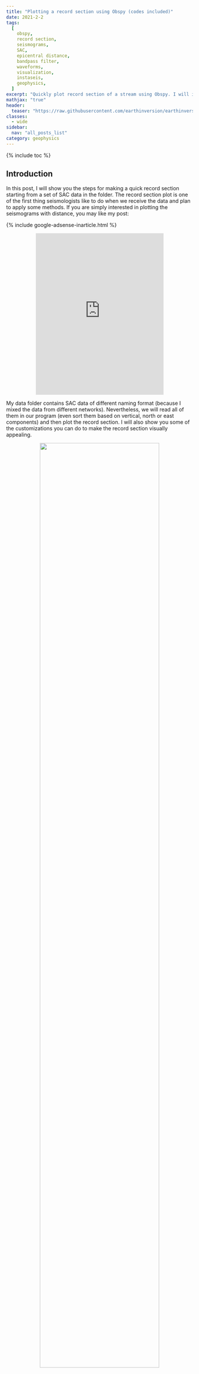 ```yaml
---
title: "Plotting a record section using Obspy (codes included)"
date: 2021-2-2
tags:
  [
    obspy,
    record section,
    seismograms,
    SAC,
    epicentral distance,
    bandpass filter,
    waveforms,
    visualization,
    instaseis,
    geophysics,
  ]
excerpt: "Quickly plot record section of a stream using Obspy. I will introduce you how to make a stream from a set of SAC data, plot the record section and store it as a figure."
mathjax: "true"
header:
  teaser: "https://raw.githubusercontent.com/earthinversion/earthinversion-images/main/images/obspy-record-section/recordSection5.webp"
classes:
  - wide
sidebar:
  nav: "all_posts_list"
category: geophysics
---
```


{% include toc %}

## Introduction

In this post, I will show you the steps for making a quick record section starting from a set of SAC data in the folder. The record section plot is one of the first thing seismologists like to do when we receive the data and plan to apply some methods. If you are simply interested in plotting the seismograms with distance, you may like my post:

{% include google-adsense-inarticle.html %}

<p align="center"><iframe src="https://assets.pinterest.com/ext/embed.html?id=794744665493239218" height="436" width="345"  frameborder="0" scrolling="no" ></iframe></p>

My data folder contains SAC data of different naming format (because I mixed the data from different networks). Nevertheless, we will read all of them in our program (even sort them based on vertical, north or east components) and then plot the record section. I will also show you some of the customizations you can do to make the record section visually appealing.

<p align="center">
  <img width="80%" src="https://raw.githubusercontent.com/earthinversion/earthinversion-images/main/images/obspy-record-section/directory-screenshot.png">
  <figcaption>Screenshot of the directory containing the data</figcaption>
</p>

## Using Obspy's plot method

Obspy has a good documentation on how to [plot the record section](https://docs.obspy.org/tutorial/code_snippets/waveform_plotting_tutorial.html#plotting-a-record-section). I recommend reader to give a look to the documentation as we cannot cover all the features in this post. But I show you a special case with some customizations. It is always helpful to have several examples in our reach when we are trying to do some coding. It makes the whole process fast and efficient.

### Libraries required

For this tutorial, only library we need is `obspy`. It comes with several dependencies including `numpy`, `matplotlib`, etc. For this section, we will only use the `plot` method of the Obspy's `Stream` class. In the next section, I will show you how to plot the record section using the matplotlib to obtain similar results. Since, `matplotlib` is a lower level library so it offers more flexibility.

The `obspy` library can be installed simply by:

```
pip install obspy
```

### Reading the data

Now, we first read the list of data using the `glob` module.

```python
from obspy import read, Stream
import glob
all_z_data = glob.glob("*H?Z*-300sec.sac")
```

Notice that in the argument of the glob function, I used `"*H?Z*-300sec.sac"`. This is an expression for finding all the files containing the letters `H` and `Z` and ending with the suffix `-300sec.sac`. There are several files in my directory that does not have similar filename formats. I want to exclude those. If you want to include all the sac files, you can simply use `"*.sac"`.

The `glob` function returns a list of the all the files with the match. In my case, it returns a list of length 350. So, I have 350 SAC files that conforms to that file name.

Now, I will create a stream and loop over all the SAC files, create a trace corresponding to each SAC file, add the `distance` information in the "header" and then add that trace to the stream.

```python
stream = Stream()
for trdata in all_z_data[:3]:
    tr = read(trdata)
    tr[0].stats['distance'] = tr[0].stats.sac.dist*1000
    stream +=tr
stream.plot(outfile='myStream.png',)
```

The above program for all the traces (350) in our selection, will take a couple of seconds as it has to go through 350 traces of sampling rate upto 200Hz. But still plot size will be huge and hence may throw a ValueError. Hence, we reduce the number of traces to plot in this case. But don't worry, we will use all the traces for the record section plot.

{% include google-adsense-inarticle.html %}

<p align="center">
  <img width="80%" src="https://raw.githubusercontent.com/earthinversion/earthinversion-images/main/images/obspy-record-section/singlechannel.png">
  <figcaption>Stream plot for three traces only</figcaption>
</p>

### Detrending and filtering the data

Alternatively, we can detrend and perform bandpass filter to each traces. It is very important to detrend the traces before applying the filter otherwise it may lead to massive artifacts. The Obspy's [filter](https://docs.obspy.org/packages/autogen/obspy.signal.filter.html#module-obspy.signal.filter) module provides different filters - bandpass, lowpass, highpass, bandstop and FIR filter.

```python

stream = Stream()
for trdata in all_z_data[:3]:
    tr = read(trdata)
    tr[0].detrend("spline", order=3, dspline=500)
    tr[0].filter("bandpass", freqmin = 1/40, freqmax = 1/5, corners=1, zerophase=True)
    tr[0].stats['distance'] = tr[0].stats.sac.dist*1000
    stream +=tr[0]
stream.plot(outfile='myStream.png',)
```

Notice that I used the 1/periods instead of the frequencies. The argument `corners` filter corners (4 by default), and `zerophase` if "True" apply filter forwards and backwards and hence zero phase shift.

{% include google-adsense-inarticle.html %}

<p align="center">
  <img width="80%" src="https://raw.githubusercontent.com/earthinversion/earthinversion-images/main/images/obspy-record-section/singlechannel_bandpass.png">
  <figcaption>Stream plot for three traces only after bandpass filtered between the periods 10s and 40s</figcaption>
</p>

### Plot record section

Finally, we are ready to plot the record section. For this, we will use the `plot` method on the stream and the provide the argument `type` as `section`.

{% include google-adsense-inarticle.html %}

<p align="center">
  <img width="80%" src="https://raw.githubusercontent.com/earthinversion/earthinversion-images/main/images/obspy-record-section/recordSection1.png">
  <figcaption>Record section of 350 traces without customization</figcaption>
</p>

```python
from obspy import read, Stream
import glob
all_z_data = glob.glob("*H?Z*-300sec.sac")

stream = Stream()
for trdata in all_z_data:
    tr = read(trdata)
    tr[0].detrend("spline", order=3, dspline=500)
    tr[0].filter("bandpass", freqmin = 1/40, freqmax = 1/5, corners=1, zerophase=True)
    tr[0].stats['distance'] = tr[0].stats.sac.dist*1000
    stream +=tr[0]

stream.plot(outfile='recordSection1.png',type='section')
```

The last line will save the stream as a plot of the type `section`. Notice that, we used all the traces (350 traces read) this time. But the results are difficult to visualize. So, it requires some customization.

The first thing we can do is to get rid of the two traces with distance over 300kms. This may help to properly see the pattern in other traces.

```python
from obspy import read, Stream
import glob
all_z_data = glob.glob("*H?Z*-300sec.sac")

stream = Stream()
for trdata in all_z_data:
    tr = read(trdata)
    tr[0].detrend("spline", order=3, dspline=500)
    tr[0].filter("bandpass", freqmin = 1/40, freqmax = 1/5, corners=1, zerophase=True)
    tr[0].stats['distance'] = tr[0].stats.sac.dist*1000
    stream +=tr[0]

stream.plot(outfile='recordSection1.png',type='section',offset_max=300*1000)
```

{% include google-adsense-inarticle.html %}

<p align="center">
  <img width="80%" src="https://raw.githubusercontent.com/earthinversion/earthinversion-images/main/images/obspy-record-section/recordSection2.png">
  <figcaption>Record section of 350 traces</figcaption>
</p>

The results are better than before and we started to see some phases but the plot can be more improved. We can scale each traces 10 times to show it better.

```python
from obspy import read, Stream
import glob
all_z_data = glob.glob("*H?Z*-300sec.sac")

stream = Stream()
for trdata in all_z_data:
    tr = read(trdata)
    tr[0].detrend("spline", order=3, dspline=500)
    tr[0].filter("bandpass", freqmin = 1/40, freqmax = 1/5, corners=1, zerophase=True)
    tr[0].stats['distance'] = tr[0].stats.sac.dist*1000
    stream +=tr[0]

stream.plot(outfile='recordSection1.png',type='section',offset_max=300*1000, scale=10,)
```

{% include google-adsense-inarticle.html %}

<p align="center">
  <img width="80%" src="https://raw.githubusercontent.com/earthinversion/earthinversion-images/main/images/obspy-record-section/recordSection3.png">
  <figcaption>Record section of 350 traces</figcaption>
</p>

The results this time is much improved. But I prefer time to be on the horizontal axis and the offset on the vertical axis. This can be achieved simply by providing `orientation` argument.

```python
from obspy import read, Stream
import glob
all_z_data = glob.glob("*H?Z*-300sec.sac")

stream = Stream()
for trdata in all_z_data:
    tr = read(trdata)
    tr[0].detrend("spline", order=3, dspline=500)
    tr[0].filter("bandpass", freqmin = 1/40, freqmax = 1/5, corners=1, zerophase=True)
    tr[0].stats['distance'] = tr[0].stats.sac.dist*1000
    stream +=tr[0]

stream.plot(outfile='recordSection1.png',type='section',offset_max=300*1000, scale=10, orientation='horizontal')
```

<p align="center">
  <img width="80%" src="https://raw.githubusercontent.com/earthinversion/earthinversion-images/main/images/obspy-record-section/recordSection4.webp">
  <figcaption>Record section of 350 traces</figcaption>
</p>

Reducing the linewidth of the plots, makes the figure appear less crowded. The linewidth can be easily reduced.

```python
from obspy import read, Stream
import glob
all_z_data = glob.glob("*H?Z*-300sec.sac")

stream = Stream()
for trdata in all_z_data:
    tr = read(trdata)
    tr[0].detrend("spline", order=3, dspline=500)
    tr[0].filter("bandpass", freqmin = 1/40, freqmax = 1/5, corners=1, zerophase=True)
    tr[0].stats['distance'] = tr[0].stats.sac.dist*1000
    stream +=tr[0]

stream.plot(outfile='recordSection1.png',type='section',offset_max=300*1000, scale=10, orientation='horizontal', linewidth=0.5)
```

{% include google-adsense-inarticle.html %}

<p align="center">
  <img width="80%" src="https://raw.githubusercontent.com/earthinversion/earthinversion-images/main/images/obspy-record-section/recordSection5.webp">
  <figcaption>Record section of 350 traces</figcaption>
</p>

So, we have our final record section. There are a lot more customizations we can do to this plot. Some of them are as easy as changing the arguments to the plot method. You can have a look at the other arguments for the plot in the [Obspy's documentation](https://docs.obspy.org/packages/autogen/obspy.core.stream.Stream.plot.html#obspy-core-stream-stream-plot).

## Plot record section for synthetic seismograms

Now, we use the plot the record section for the synthetic seismogram. I use the [instaseis](https://instaseis.net) database that uses [AxiSEM](http://seis.earth.ox.ac.uk/axisem) to precompute the green's functions. I strongly recommend the reader to have a look at the instaseis documentation for details.

```python
## Import libraries
import obspy
import instaseis
import matplotlib.pyplot as plt
import numpy as np
from obspy.core import UTCDateTime
%matplotlib inline
plt.style.use('seaborn')

db = instaseis.open_db('./20s_PREM_ANI_FORCES/') #requires precomputed green functions

## Specify receivers
recvr = instaseis.Receiver(latitude=0., longitude=0., network='SN', station='XYZ')

src = instaseis.Source(
    latitude=10., 
    longitude=15., 
    depth_in_m = 1500., 
    m_rr = 4.71e+17, 
    m_tt = 3.81e+15, 
    m_pp =-4.74e+17,
    m_rt = 3.99e+16, 
    m_rp =-8.05e+16, 
    m_tp =-1.23e+17, 
    origin_time=UTCDateTime(2020, 1, 1, 0, 0)
)

st = db.get_seismograms(
    source = src,
    receiver = recvr,
    components = 'ZRT',
    dt = 0.05,
)

fig, ax = plt.subplots(figsize=(10, 6))
for depth in np.arange(100, 600, 100):
    print(depth)
    src = instaseis.Source(latitude = 0.0, 
                           longitude=0., 
                           depth_in_m = depth * 1e3, 
                           m_rr = 4.71e+17, 
                           m_tt = 3.81e+15, 
                           m_pp =-4.74e+17,
                           m_rt = 3.99e+16, 
                           m_rp =-8.05e+16, 
                           m_tp =-1.23e+17, )
    st = db.get_seismograms(
        source = src,
        receiver = recvr,
        components = 'ZRT',
        dt = 0.05,)
    plt.plot(st[0].data,
            label=f"Depth: {depth/1000.}")
    plt.legend()
```
<figure>
 <img width="915" height="532" src="https://raw.githubusercontent.com/earthinversion/earthinversion-images/main/images/synthetics-with-depths.webp" alt="synthetics-with-depths">
  <figcaption>Synthetics with varying source depths</figcaption>
</figure>


```python
## Slightly modified after the instaseis documentation

from obspy.taup import TauPyModel
from collections import defaultdict

m = TauPyModel(model="ak135")

# some paramters
depth_in_km = 150.
mindist = 0.
maxdist = 180.
numrec = 30
fmin = 0.008
fmax = 0.05
component = "Z"
phases = ["P", "PP", "Pdiff", "S", "SS", "PS"]
colors = ["r", "r", "r", "b", "b", "g"]

# define instaseis source
src = instaseis.Source.from_strike_dip_rake(
    latitude=0., longitude=0.,
    depth_in_m=depth_in_km * 1e3,
    M0=1e+21, strike=32., dip=62., rake=90.)

# storage for traveltimes
distances = defaultdict(list)
ttimes = defaultdict(list)

fig, ax = plt.subplots(figsize=(10, 6))
# loop over distances
for dist in np.linspace(mindist, maxdist, numrec):
    # define receiver
    rec = instaseis.Receiver(latitude=0, longitude=dist)

    # generate seismogram, filter and plot
    tr = db.get_seismograms(source=src, receiver=rec, components=[component])[0]
    tr.filter('highpass', freq=fmin)
    tr.filter('lowpass', freq=fmax)
    tr.normalize()
    plt.plot(tr.times(), tr.data * 5 + dist, color="black")
    
    # get traveltimes
    arrivals = m.get_travel_times(distance_in_degree=dist,
                                  source_depth_in_km=depth_in_km,
                                  phase_list=phases)
    for arr in arrivals:
        distances[arr.name].append(dist)
        ttimes[arr.name].append(arr.time)

# plot traveltimes
for color, phase in zip(colors, phases):
    plt.scatter(ttimes[phase], distances[phase], s=40, color=color)

plt.xlim(tr.times()[0], tr.times()[-1])
plt.ylim(mindist - 3, maxdist + 3)
plt.xlabel('time / s')
plt.ylabel('epicentral distance / degree')
plt.show()
```

{% include google-adsense-inarticle.html %}

<figure>
 <img width="910" height="551" src="https://raw.githubusercontent.com/earthinversion/earthinversion-images/main/images/instaseis-record-section.webp" alt="instaseis-record-section">
  <figcaption>Record section from the synthetics obtained using Instaseis</figcaption>
</figure>

<embed type="text/html" src="{{ site.url }}{{ site.baseurl }}/Attachments/instaseis_record_section.html" width="500" height="500" style="border:1px solid #3b9cba;">

## Plotting record section using SAC
Traditionally, seismologists have been using the SAC software to plot the record section. The steps are quite simple and straightforward. But the sac data need to have the epicentral distance in the header. I prepared the sac data using Obspy. But if you have sac data ready then you can skip this step.

### Prepare SAC data
```python
from obspy import read
import glob, os
from obspy.io.sac.sactrace import SACTrace
import pandas as pd

## Some header info is stored in the text file
df_info = pd.read_csv('data_info_20181023_160404-CWBTS.txt')
print(df_info.head())
```
The format of the header info is following:

```
  network station channel     stla      stlo  stel     evla      evlo  evdp                    starttime                      endtime  samplingRate    dist     baz
0      TW    A002     HLZ  25.1258  121.4669  10.0  23.9932  122.6308  30.1  2018-10-23T16:03:34.002501Z  2018-10-23T16:10:44.002501Z         100.0  172.17  136.53
1      TW    A003     HLZ  25.0860  121.4571  11.0  23.9932  122.6308  30.1  2018-10-23T16:03:34.002501Z  2018-10-23T16:10:44.002501Z         100.0  169.69  135.26
2      TW    A006     HLZ  25.0940  121.5152   8.0  23.9932  122.6308  30.1  2018-10-23T16:03:34.000000Z  2018-10-23T16:10:44.000000Z         100.0  166.26  136.94
3      TW    A007     HLZ  25.0735  121.5168   9.0  23.9932  122.6308  30.1  2018-10-23T16:03:34.000000Z  2018-10-23T16:10:44.000000Z         100.0  164.50  136.44
4      TW    A009     HLZ  25.0794  121.5811  12.0  23.9932  122.6308  30.1  2018-10-23T16:03:34.000000Z  2018-10-23T16:10:44.000000Z         100.0  160.59  138.30
```

```python
## the mseed file is located in the StR and StZ directories
stR = read("StR/region1_stream_HLR_20181023_160404-CWBTS.mseed")
stZ = read("StZ/region1_stream_HLZ_20181023_160404-CWBTS.mseed")

for tr in stR:
    sacf = f"stR/{tr.id}.SAC"
    tr.write(sacf, format='SAC')
    sac1 = SACTrace.read(sacf)
    df_tr = df_info[(df_info["network"] == tr.stats.network) & (df_info["station"] == tr.stats.station)]
    sac1.evla=evla
    sac1.evlo=evlo
    sac1.evdp=evdp
    sac1.stla = df_tr["stla"].values[0]
    sac1.stlo = df_tr["stlo"].values[0]
    sac1.stel = df_tr["stel"].values[0]
    sac1.dist = df_tr["dist"].values[0]
    sac1.baz = df_tr["baz"].values[0]
    sac1.write(sacf, headonly=True)

for tr in stZ:
    sacf = f"stZ/{tr.id}.SAC"
    tr.write(sacf, format='SAC')
    sac1 = SACTrace.read(sacf)
    df_tr = df_info[(df_info["network"] == tr.stats.network) & (df_info["station"] == tr.stats.station)]
    sac1.evla=evla
    sac1.evlo=evlo
    sac1.evdp=evdp
    sac1.stla = df_tr["stla"].values[0]
    sac1.stlo = df_tr["stlo"].values[0]
    sac1.stel = df_tr["stel"].values[0]
    sac1.dist = df_tr["dist"].values[0]
    sac1.baz = df_tr["baz"].values[0]
    sac1.write(sacf, headonly=True)
```
This will save the sac file with prefix "SAC" in the respective `stZ` and `stR` directories.

Now, we can head to the SAC software and navigate to the directory containing the SAC data.

{% include google-adsense-inarticle.html %}

<figure>
 <img width="1292" height="335" src="https://raw.githubusercontent.com/earthinversion/earthinversion-images/main/images/obspy-record-section/sac_dir.webp" alt="Navigate to the directory containing sac files">
  <figcaption>Navigate to the directory containing sac files</figcaption>
</figure>

SAC Commands are
```
r *.SAC # read all sac files in the directory
qdp off
rmean
rtrend
taper
bp c 0.033 0.05 n 4 p 2 #bandpass filter between 20-30s with filter corners with order 4 and filter once forwards and once backwards
sss #start signal stacking subprocess
timewindow 40 200 #set time window
prs #plotrecordsection
quitsub #quit the subprocess
saveimg myresult.pdf #save the plot as pdf
```
<figure>
 <img width="1289" height="456" src="https://raw.githubusercontent.com/earthinversion/earthinversion-images/main/images/obspy-record-section/sac_rec_section.webp" alt="Plot record section using SAC software">
  <figcaption>Plot record section using SAC software</figcaption>
</figure>

<figure>
 <img width="1127" height="744" src="https://raw.githubusercontent.com/earthinversion/earthinversion-images/main/images/obspy-record-section/rec-section-radial.webp" alt="Bandpass filtered record section using SAC">
  <figcaption>Bandpass filtered record section using SAC</figcaption>
</figure>

{% include google-adsense-inarticle.html %}

## References

1. van Driel, M., Krischer, L., Stähler, S. C., Hosseini, K., and Nissen-Meyer, T. (2015). Instaseis: instant global seismograms based on a broadband waveform database Solid Earth, 6, 701-717 http://dx.doi.org/10.5194/se-6-701-2015
